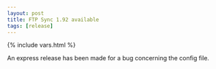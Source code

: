 ```yaml
---
layout: post
title: FTP Sync 1.92 available
tags: [release]
---
```

{% include vars.html %}

An express release has been made for a bug concerning the config file.